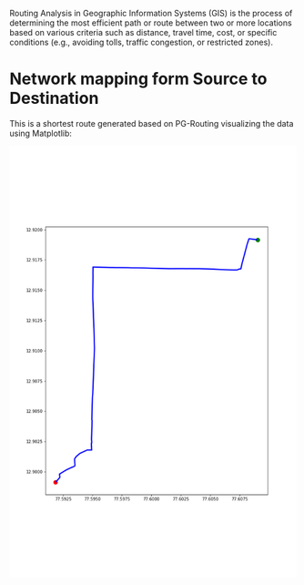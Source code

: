 Routing Analysis in Geographic Information Systems (GIS) is the process of determining the most efficient path or route between two or more locations based on various criteria such as distance, travel time, cost, or specific conditions (e.g., avoiding tolls, traffic congestion, or restricted zones).

<!-- # Sample Bar Chart

This is a sample bar chart generated using Matplotlib:

![Bar Chart](chart.png) -->


<!-- 
# Sales Trend Over 5 Days

This is a sample line graph generated using Matplotlib:

![Line Graph](line_graph.png) -->


# Network mapping form Source to Destination

This is a shortest route generated based on PG-Routing visualizing the data using Matplotlib:

![Shortest route](Network_Map.png)







